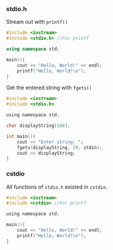 ### stdio.h

Stream out with ``printf()``

```cpp
#include <iostream>
#include <stdio.h> //For printf

using namespace std;

main(){
	cout << "Hello, World!" << endl;
    printf("Hello, World!\n");
}
```

Get the entered string with ``fgets()``

```c
#include <iostream>
#include <stdio.h>

using namespace std;

char displayString[100];

int main(){
	cout << "Enter string: ";
	fgets(displayString, 20, stdin);
	cout << displayString;
}
```

### cstdio

All functions of ``stdio.h`` existed in ``cstdio``.

```c
#include <iostream>
#include <cstdio> //For printf

using namespace std;

main(){
	cout << "Hello, World!" << endl;
    printf("Hello, World!\n");
}
```